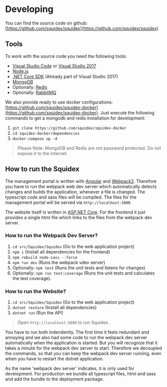 # Developing

You can find the source code on github: [https://github.com/squidex/squidex](https://github.com/squidex/squidex)

## Tools
To work with the source code you need the following tools:

* [Visual Studio Code](https://code.visualstudio.com/) or [Visual Studio 2017](https://www.visualstudio.com/vs/visual-studio-2017-rc/)
* [Node.js](https://nodejs.org/en/)
* [.NET Core SDK](https://www.microsoft.com/net/download/core#/current) (Already part of Visual Studio 2017)
* [MongoDB](https://www.mongodb.com/)
* Optionally: [Redis](https://redis.io/download)
* Optionally: [RabbitMQ](https://www.rabbitmq.com/download.html)

We also provide ready to use docker configurations: [https://github.com/squidex/squidex-docker](https://github.com/squidex/squidex-docker). Just execute the following commands to get a mongodb and redis installation for development:

1. `git clone https://github.com/squidex/squidex-docker`
2. `cd squidex-docker/dependencies`
3. `docker-compose up -d`

> Please Note: MongoDB and Redis are not password protected. Do not expose it to the internet.

## How to run the Squidex

The management portal is written with [Angular](https://angular.io) and [Webpack2](https://webpack.js.org/). Therefore you have to run the webpack web dev server which automatically detects changes and builds the application, whenever a file is changed. The typescript code and sass files will be compiled. The files for the management portal will be served via `http://localhost:3000`.

The website itself is written in [ASP.NET Core](https://docs.microsoft.com/en-us/aspnet/core/). For the frontend it just provides a single html file which links to the files from the webpack dev server.

### How to run the Webpack Dev Server?

1. `cd src/Squidex/Squidex` (Go to the web application project)
2. `npm i` (Install all dependencies for the frontend)
3. `npm rebuild node-sass --force`
4. `npm run dev` (Runs the webpack vdev server)
5. Optionally: `npm test` (Runs the unit tests and listens for changes)
6. Optionally: `npm run test:coverage` (Runs the unit tests and calculates the test coverage).

### How to run the Website?

1. `cd src/Squidex/Squidex` (Go to the web application project)
2. `dotnet restore` (Install all dependencies)
3. `dotnet run` (Run the API)

> Open `http://localhost:5000` to run Squidex.

You have to run both indendently. The first time it feels redundant and annoying and we also had some code to run the webpack dev server automatically when the application is started. But you will recognize that it takes a minute for the webpack dev server to start. Therefore we decoupled the commands, so that you can keep the webpack dev server running, even when you have to restart the dotnet application.

As the name 'webpack dev server' indicates, it is only used for development. For production we bundle all typescript files, html and sass and add the bundle to the deployment package.